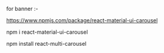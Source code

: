 

for banner :- 

https://www.npmjs.com/package/react-material-ui-carousel

npm i react-material-ui-carousel

npm install react-multi-carousel